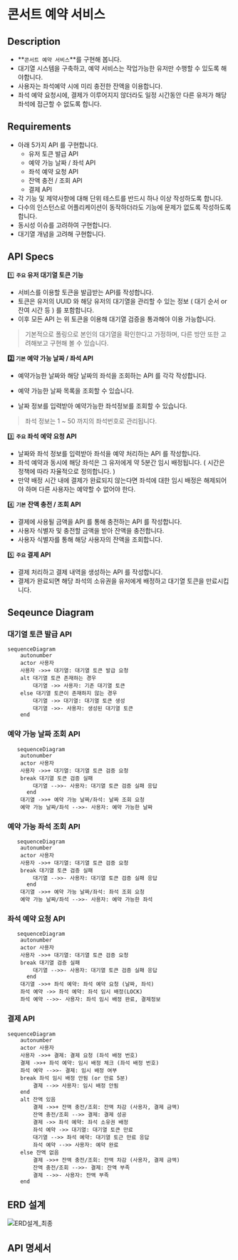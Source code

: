 # 콘서트 예약 서비스

## Description

- **`콘서트 예약 서비스`**를 구현해 봅니다.
- 대기열 시스템을 구축하고, 예약 서비스는 작업가능한 유저만 수행할 수 있도록 해야합니다.
- 사용자는 좌석예약 시에 미리 충전한 잔액을 이용합니다.
- 좌석 예약 요청시에, 결제가 이루어지지 않더라도 일정 시간동안 다른 유저가 해당 좌석에 접근할 수 없도록 합니다.


## Requirements

- 아래 5가지 API 를 구현합니다.
    - 유저 토큰 발급 API
    - 예약 가능 날짜 / 좌석 API
    - 좌석 예약 요청 API
    - 잔액 충전 / 조회 API
    - 결제 API
- 각 기능 및 제약사항에 대해 단위 테스트를 반드시 하나 이상 작성하도록 합니다.
- 다수의 인스턴스로 어플리케이션이 동작하더라도 기능에 문제가 없도록 작성하도록 합니다.
- 동시성 이슈를 고려하여 구현합니다.
- 대기열 개념을 고려해 구현합니다.


## API Specs

1️⃣ **`주요` 유저 대기열 토큰 기능**

- 서비스를 이용할 토큰을 발급받는 API를 작성합니다.
- 토큰은 유저의 UUID 와 해당 유저의 대기열을 관리할 수 있는 정보 ( 대기 순서 or 잔여 시간 등 ) 를 포함합니다.
- 이후 모든 API 는 위 토큰을 이용해 대기열 검증을 통과해야 이용 가능합니다.

> 기본적으로 폴링으로 본인의 대기열을 확인한다고 가정하며, 다른 방안 또한 고려해보고 구현해 볼 수 있습니다.
> 

**2️⃣ `기본` 예약 가능 날짜 / 좌석 API**

- 예약가능한 날짜와 해당 날짜의 좌석을 조회하는 API 를 각각 작성합니다.
- 예약 가능한 날짜 목록을 조회할 수 있습니다.

- 날짜 정보를 입력받아 예약가능한 좌석정보를 조회할 수 있습니다.

> 좌석 정보는 1 ~ 50 까지의 좌석번호로 관리됩니다.
> 

3️⃣ **`주요` 좌석 예약 요청 API**

- 날짜와 좌석 정보를 입력받아 좌석을 예약 처리하는 API 를 작성합니다.
- 좌석 예약과 동시에 해당 좌석은 그 유저에게 약 5분간 임시 배정됩니다. ( 시간은 정책에 따라 자율적으로 정의합니다. )
- 만약 배정 시간 내에 결제가 완료되지 않는다면 좌석에 대한 임시 배정은 해제되어야 하며 다른 사용자는 예약할 수 없어야 한다.

4️⃣ **`기본`**  **잔액 충전 / 조회 API**

- 결제에 사용될 금액을 API 를 통해 충전하는 API 를 작성합니다.
- 사용자 식별자 및 충전할 금액을 받아 잔액을 충전합니다.
- 사용자 식별자를 통해 해당 사용자의 잔액을 조회합니다.

5️⃣ **`주요` 결제 API**

- 결제 처리하고 결제 내역을 생성하는 API 를 작성합니다.
- 결제가 완료되면 해당 좌석의 소유권을 유저에게 배정하고 대기열 토큰을 만료시킵니다.


## Seqeunce Diagram
### 대기열 토큰 발급 API
```mermaid
sequenceDiagram
    autonumber
    actor 사용자
    사용자 ->>+ 대기열: 대기열 토큰 발급 요청
    alt 대기열 토큰 존재하는 경우
        대기열 ->> 사용자: 기존 대기열 토큰
    else 대기열 토큰이 존재하지 않는 경우
        대기열 ->> 대기열: 대기열 토큰 생성
        대기열 ->>- 사용자: 생성된 대기열 토큰
    end
```

### 예약 가능 날짜 조회 API
```mermaid
   sequenceDiagram
    autonumber
    actor 사용자
    사용자 ->>+ 대기열: 대기열 토큰 검증 요청
    break 대기열 토큰 검증 실패
	    대기열 -->>- 사용자: 대기열 토큰 검증 실패 응답
	  end
    대기열 ->>+ 예약 가능 날짜/좌석: 날짜 조회 요청
    예약 가능 날짜/좌석 -->>- 사용자: 예약 가능한 날짜
```

### 예약 가능 좌석 조회 API
```mermaid
   sequenceDiagram
    autonumber
    actor 사용자
    사용자 ->>+ 대기열: 대기열 토큰 검증 요청
    break 대기열 토큰 검증 실패
	    대기열 -->>- 사용자: 대기열 토큰 검증 실패 응답
	  end
    대기열 ->>+ 예약 가능 날짜/좌석: 좌석 조회 요청
    예약 가능 날짜/좌석 -->>- 사용자: 예약 가능한 좌석
```

### 좌석 예약 요청 API
```mermaid
   sequenceDiagram
    autonumber
    actor 사용자
    사용자 ->>+ 대기열: 대기열 토큰 검증 요청
    break 대기열 검증 실패
	    대기열 -->>- 사용자: 대기열 토큰 검증 실패 응답
	  end
    대기열 ->>+ 좌석 예약: 좌석 예약 요청 (날짜, 좌석)
    좌석 예약 ->> 좌석 예약: 좌석 임시 배정(LOCK)
    좌석 예약 -->>- 사용자: 좌석 임시 배정 완료, 결제정보
```

### 결제 API
```mermaid
sequenceDiagram
    autonumber
    actor 사용자
    사용자 ->>+ 결제: 결제 요청 (좌석 배정 번호)
    결제 ->>+ 좌석 예약: 임시 배정 체크 (좌석 배정 번호)
    좌석 예약 -->>- 결제: 임시 배정 여부
    break 좌석 임시 배정 안됨 (or 만료 5분)
        결제 -->> 사용자: 임시 배정 안됨
    end
    alt 잔액 있음
        결제 ->>+ 잔액 충전/조회: 잔액 차감 (사용자, 결제 금액)
        잔액 충전/조회 -->> 결제: 결제 성공
        결제 ->> 좌석 예약: 좌석 소유권 배정
        좌석 예약 ->> 대기열: 대기열 토큰 만료
        대기열 -->> 좌석 예약: 대기열 토근 만료 응답
        좌석 예약 -->> 사용자: 예약 완료
    else 잔액 없음
        결제 ->>+ 잔액 충전/조회: 잔액 차감 (사용자, 결제 금액)
        잔액 충전/조회 -->>- 결제: 잔액 부족
        결제 -->>- 사용자: 잔액 부족
    end
```

## ERD 설계
![ERD설계_최종](https://github.com/kmson-92/hhplus-concert-booking/assets/173142901/9a0e008d-f688-462f-b672-3f95ed95da2b)


## API 명세서

